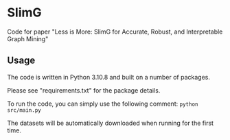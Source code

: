 # SlimG
Code for paper "Less is More: SlimG for Accurate, Robust, and Interpretable Graph Mining"

## Usage
The code is written in Python 3.10.8 and built on a number of packages.

Please see "requirements.txt" for the package details.

To run the code, you can simply use the following comment:
`python src/main.py`

The datasets will be automatically downloaded when running for the first time.
